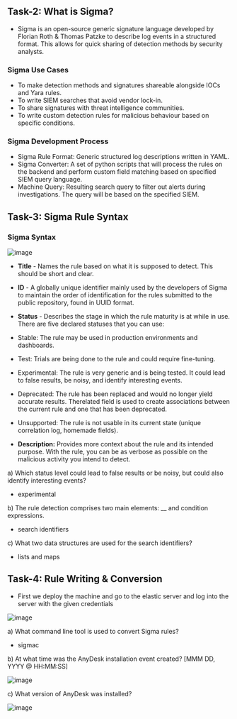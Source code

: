 ## Task-2: What is Sigma?
- Sigma is an open-source generic signature language developed by Florian Roth & Thomas Patzke to describe log events in a structured format. This allows for quick sharing of detection methods by security analysts.

### Sigma Use Cases
- To make detection methods and signatures shareable alongside IOCs and Yara rules.
- To write SIEM searches that avoid vendor lock-in.
- To share signatures with threat intelligence communities.
- To write custom detection rules for malicious behaviour based on specific conditions.

### Sigma Development Process
- Sigma Rule Format: Generic structured log descriptions written in YAML.
- Sigma Converter: A set of python scripts that will process the rules on the backend and perform custom field matching based on specified SIEM query language.
- Machine Query: Resulting search query to filter out alerts during investigations. The query will be based on the specified SIEM.

## Task-3: Sigma Rule Syntax

### Sigma Syntax

![image](https://github.com/Akhilkj123/Cyber-Security/assets/65653010/79297df8-5a59-46f4-9f0d-82d8a53a884e)
- **Title** - Names the rule based on what it is supposed to detect. This should be short and clear.


- **ID** - A globally unique identifier mainly used by the developers of Sigma to maintain the order of identification for the rules submitted to the public repository, found in UUID format. 
- **Status** - Describes the stage in which the rule maturity is at while in use. There are five declared statuses that you can use:

- Stable: The rule may be used in production environments and dashboards.
- Test: Trials are being done to the rule and could require fine-tuning.
- Experimental: The rule is very generic and is being tested. It could lead to false results, be noisy, and identify interesting events.
- Deprecated: The rule has been replaced and would no longer yield accurate results. Therelated field is used to create associations between the current rule and one that has been deprecated.
- Unsupported: The rule is not usable in its current state (unique correlation log, homemade fields).

- **Description:** Provides more context about the rule and its intended purpose. With the rule, you can be as verbose as possible on the malicious activity you intend to detect.

a) Which status level could lead to false results or be noisy, but could also identify interesting events?
- experimental

b) The rule detection comprises two main elements: __ and condition expressions.
- search identifiers

c) What two data structures are used for the search identifiers?
- lists and maps

## Task-4: Rule Writing & Conversion
- First we deploy the machine and go to the elastic server and log into the server with the given credentials

![image](https://github.com/Akhilkj123/Cyber-Security/assets/65653010/9d6e575e-a8da-4e00-85e9-309d15765a8b)

a) What command line tool is used to convert Sigma rules?
- sigmac

b) At what time was the AnyDesk installation event created? [MMM DD, YYYY @ HH:MM:SS] 

![image](https://github.com/Akhilkj123/Cyber-Security/assets/65653010/523f322d-a2ce-4bdd-9517-dc3e7723adab)

c) What version of AnyDesk was installed? 

![image](https://github.com/Akhilkj123/Cyber-Security/assets/65653010/482ca91e-a18a-481a-9627-a203a9dfb49f)



